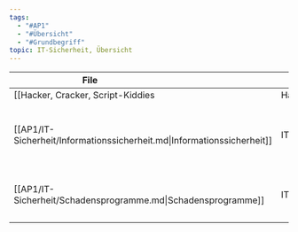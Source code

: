 ```yaml
---
tags:
  - "#AP1"
  - "#Übersicht"
  - "#Grundbegriff"
topic: IT-Sicherheit, Übersicht
---
```

| <div style="width:275px;">File<div>                                     | <div style='width:150px;'>Topic<div> | <div style='width:200px;'>Tags<div>                                                                 |
| ----------------------------------------------------------------------- | ------------------------------------ | --------------------------------------------------------------------------------------------------- |
| [[Hacker, Cracker, Script-Kiddies|Hacker]]                                 | IT-Sicherheit                        | <ul><li>#AP1</li><li>#IT-Sicherheit</li><li>#Grundbegriff</li></ul>                                 |
| [[AP1/IT-Sicherheit/Informationssicherheit.md\|Informationssicherheit]] | IT-Sicherheit                        | <ul><li>#Grundbegriff</li><li>#Informationssicherheit</li><li>#IT-Sicherheit</li><li>#AP1</li></ul> |
| [[AP1/IT-Sicherheit/Schadensprogramme.md\|Schadensprogramme]]           | IT-Sicherheit                        | <ul><li>#AP1</li><li>#IT-Sicherheit</li><li>#Grundbegriff</li></ul>                                 |
